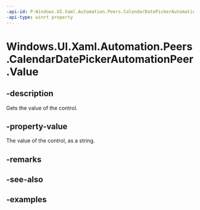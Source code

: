 ```yaml
---
-api-id: P:Windows.UI.Xaml.Automation.Peers.CalendarDatePickerAutomationPeer.Value
-api-type: winrt property
---
```


<!-- Property syntax.
public string Value { get; }
-->

# Windows.UI.Xaml.Automation.Peers.CalendarDatePickerAutomationPeer.Value

## -description
Gets the value of the control.



## -property-value
The value of the control, as a string.

## -remarks

## -see-also

## -examples

